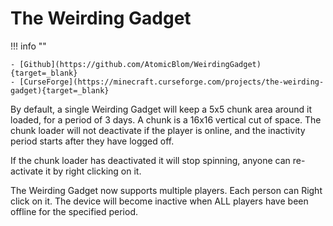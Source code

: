 # The Weirding Gadget

!!! info ""

    - [Github](https://github.com/AtomicBlom/WeirdingGadget){target=_blank}
    - [CurseForge](https://minecraft.curseforge.com/projects/the-weirding-gadget){target=_blank}

By default, a single Weirding Gadget will keep a 5x5 chunk area around it loaded, for a period of 3 days. A chunk is a 16x16 vertical cut of space. The chunk loader will not deactivate if the player is online, and the inactivity period starts after they have logged off.

If the chunk loader has deactivated it will stop spinning, anyone can re-activate it by right clicking on it.

The Weirding Gadget now supports multiple players. Each person can Right click on it. The device will become inactive when ALL players have been offline for the specified period.
